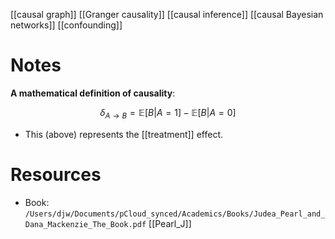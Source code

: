 [[causal graph]]
[[Granger causality]]
[[causal inference]]
[[causal Bayesian networks]]
[[confounding]]

# Notes
**A mathematical definition of causality**: 

$$
\delta_{A\to B} = \mathbb{E}[B | A=1] -  \mathbb{E}[B | A=0] 
$$

- This (above) represents the [[treatment]] effect.


# Resources
- Book: `/Users/djw/Documents/pCloud_synced/Academics/Books/Judea_Pearl_and_Dana_Mackenzie_The_Book.pdf` [[Pearl_J]]